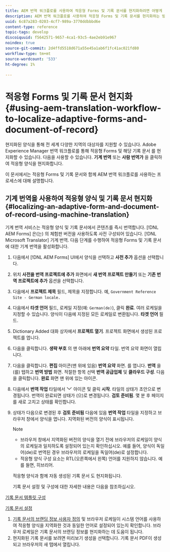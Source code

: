 ```yaml
---
title: AEM 번역 워크플로를 사용하여 적응형 Forms 및 기록 문서를 현지화하려면 어떻게 해야 합니까?
description: AEM 번역 워크플로를 사용하여 적응형 Forms 및 기록 문서를 현지화하는 방법에 대해 알아봅니다.
uuid: 6c87a283-0203-4cf7-989a-3770ddbbbd6e
content-type: reference
topic-tags: develop
discoiquuid: f5642571-9657-4ca1-93c5-4ae2eb91e967
noindex: true
source-git-commit: 2d4ffd5518d671a55e45a1ab6f1fc41ac021fd80
workflow-type: tm+mt
source-wordcount: '533'
ht-degree: 1%

---
```



# 적응형 Forms 및 기록 문서 현지화{#using-aem-translation-workflow-to-localize-adaptive-forms-and-document-of-record}

현지화된 양식을 통해 전 세계 다양한 지역의 대상자를 지원할 수 있습니다. Adobe Experience Manager 번역 워크플로를 통해 적응형 Forms 및 해당 기록 문서 를 현지화할 수 있습니다. 다음을 사용할 수 있습니다. **기계 번역** 또는 **사람 번역가** 을 클릭하여 적응형 양식을 현지화합니다.

이 문서에서는 적응형 Forms 및 기록 문서와 함께 AEM 번역 워크플로를 사용하는 프로세스에 대해 설명합니다.

## 기계 번역을 사용하여 적응형 양식 및 기록 문서 현지화 {#localizing-an-adaptive-form-and-document-of-record-using-machine-translation}

기계 번역 서비스는 적응형 양식 및 기록 문서에서 콘텐츠를 즉시 번역합니다. [!DNL AEM Forms] 은(는) 의 체험판 버전을 사용하도록 사전 구성되어 있습니다. [!DNL Microsoft Translator] 기계 번역. 다음 단계를 수행하여 적응형 Forms 및 기록 문서에 대한 기계 번역을 활성화합니다.

1. 다음에서 [!DNL AEM Forms] UI에서 양식을 선택하고 **사전 추가** 옵션을 선택합니다.
1. 위치 **사전을 번역 프로젝트에 추가** 화면에서 **새 번역 프로젝트 만들기** 또는 **기존 번역 프로젝트에 추가** 옵션을 선택합니다.
1. 다음에서 **프로젝트 제목** 필드, 제목을 지정합니다. 예, `Government Reference Site - German locale.`
1. 다음에서 **타겟 언어** 필드, 로케일 지정(예: `German(de)`), 클릭 **완료**. 여러 로케일을 지정할 수 있습니다. 양식이 다음에 지정된 모든 로케일로 변환됩니다. **타겟 언어** 필드.
1. Dictionary Added 대화 상자에서 **프로젝트 열기**. 프로젝트 화면에서 생성된 프로젝트를 엽니다.
1. 다음을 클릭합니다. **생략 부호** 의 맨 아래에 **번역 요약** 타일. 번역 요약 화면이 열립니다.
1. 다음을 클릭합니다. **편집** 아이콘(맨 위에 있음) **번역 요약** 화면. 를 엽니다. **번역** 을(를) 탭하고 **번역 방법** 화면. 적절한 항목 선택 **번역 공급업체** 및 **클라우드 구성**. 다음을 클릭합니다. **완료** 화면 맨 위에 있는 아이콘.
1. 다음에서 **번역 작업** 타일에서 ![aem62forms_downarrow](assets/aem62forms_downarrow.png) 아이콘 및 클릭 **시작**. 타일의 상태가 초안으로 변경됩니다. 번역이 완료되면 상태가 (으)로 변경됩니다. **검토 준비됨**. 몇 분 후 페이지를 새로 고치고 상태를 확인합니다.
1. 상태가 다음으로 변경된 후 **검토 준비됨** 다음에 있음 **번역 작업** 타일을 지정하고 브라우저 창에서 양식을 엽니다. 지역화된 버전의 양식이 표시됩니다.

   >[!NOTE]
   >
   >* 브라우저 창에서 지역화된 버전의 양식을 열기 전에 브라우저의 로케일이 양식의 로케일과 일치하도록 설정되어 있는지 확인하십시오. 예를 들어, 양식이 독일어(de)로 번역된 경우 브라우저의 로케일을 독일어(de)로 설정합니다.
   >* 적응형 양식 구성 요소는 RTL(오른쪽에서 왼쪽) 언어를 지원하지 않습니다. 예를 들면, 히브리어.

   적응형 양식과 함께 자동 생성된 기록 문서 도 현지화됩니다.

   기록 문서 설정 및 구성에 대한 자세한 내용은 다음을 참조하십시오.

[기록 문서 템플릿 구성](generate-document-of-record-for-non-xfa-based-adaptive-forms.md#p-document-of-record-template-configuration-p)

[기록 문서 설정](generate-document-of-record-for-non-xfa-based-adaptive-forms.md#p-document-of-record-settings-p)

1. [기록 문서의 브랜딩 정보 사용자 정의](generate-document-of-record-for-non-xfa-based-adaptive-forms.md) 및 브라우저 로케일이 시스템 언어를 사용하여 적응형 양식을 지역화한 것과 동일한 언어로 설정되어 있는지 확인합니다. 브라우저 로케일은 기록 문서의 브랜딩 정보를 현지화하는 데 도움이 됩니다.
1. 현지화된 기록 문서를 보려면 미리보기 생성을 선택합니다. 기록 문서 PDF이 생성되고 브라우저의 새 탭에서 열립니다.

<!-- ## Localizing an Adaptive Form and its Document of Record using Human Translation {#localizing-an-adaptive-form-and-its-document-of-record-using-human-translation}

In Human translation the content is sent to a translation provider and translated by professional translators. When complete, the translated content is returned and imported into AEM. When your translation provider is integrated with AEM, content is automatically sent between AEM and the translation provider.

For translation, a dictionary containing files in XLIFF format is shared with the professional translators. The dictionary includes a separate XLIFF file for each locale. Each XLIFF file contains text that is displayed to the end users and placeholders for the corresponding localized text.

Perform the following steps to localize a form and its Document of Record using Human Translators:

1. [Connect AEM with your translation service provider](/help/sites-administering/tc-tic.md) and [create translation integration framework configurations](/help/sites-administering/tc-tic.md).

1. [Associate the pages of your language master](/help/sites-administering/tc-tic.md) with the translation service and framework configurations.

1. [Identify the type of content](/help/sites-administering/tc-rules.md) to translate.

1. [Prepare the content for translation](/help/sites-administering/tc-prep.md) by authoring the language master and creating the root pages of language copies.

1. [Create translation projects](/help/sites-administering/tc-manage.md) to gather the content to translate and to prepare the translation process.

1. Use the translation projects to [manage the content translation process](/help/sites-administering/tc-manage.md).

>[!NOTE]
>
>* Adaptive Form components do not support right to left (RTL) languages. For example, Hebrew.
> -->

